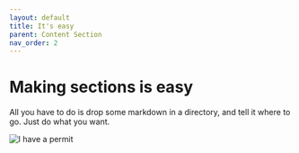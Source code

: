 ```yaml
---
layout: default
title: It's easy
parent: Content Section
nav_order: 2
---
```


# Making sections is easy


All you have to do is drop some markdown in a directory, and tell it where to go. Just do what you want. 

![I have a permit](https://media.giphy.com/media/Y7SeP7arJWBZ6/giphy.gif)
